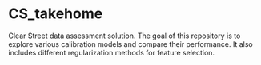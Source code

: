 # CS_takehome
Clear Street data assessment solution. The goal of this repository is to explore various calibration models and compare their performance. It also includes different regularization methods for feature selection.
